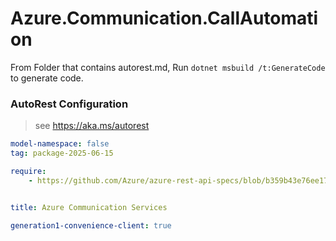 # Azure.Communication.CallAutomation

From Folder that contains autorest.md, Run `dotnet msbuild /t:GenerateCode` to generate code.

### AutoRest Configuration
> see https://aka.ms/autorest

```yaml
model-namespace: false
tag: package-2025-06-15

require:
    - https://github.com/Azure/azure-rest-api-specs/blob/b359b43e76ee17d4f1c5aa83b58577653c0fb51b/specification/communication/data-plane/CallAutomation/readme.md


title: Azure Communication Services

generation1-convenience-client: true
```
